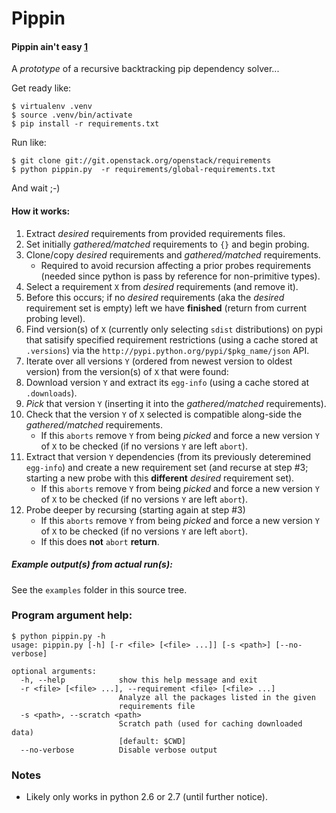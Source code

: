 # Pippin

#### Pippin ain't easy [1]

A *prototype* of a recursive backtracking pip dependency solver...

Get ready like:

```
$ virtualenv .venv
$ source .venv/bin/activate
$ pip install -r requirements.txt
```

Run like:                     

```
$ git clone git://git.openstack.org/openstack/requirements
$ python pippin.py  -r requirements/global-requirements.txt
```

And wait ;-)

#### How it works:

1. Extract *desired* requirements from provided requirements files.
1. Set initially *gathered/matched* requirements to ``{}`` and begin probing.
1. Clone/copy *desired* requirements and *gathered/matched* requirements.
   * Required to avoid recursion affecting a prior probes
     requirements (needed since python is pass by reference for
     non-primitive types).
1. Select a requirement ``X`` from *desired* requirements (and remove it).
 1. Before this occurs; if no *desired* requirements (aka the *desired*
    requirement set is empty) left we have **finished** (return from
    current probing level).
1. Find version(s) of ``X`` (currently only selecting ``sdist``
   distributions) on pypi that satisify specified requirement
   restrictions (using a cache stored at ``.versions``) via
   the ``http://pypi.python.org/pypi/$pkg_name/json`` API.
1. Iterate over all versions ``Y`` (ordered from newest version
   to oldest version) from the version(s) of ``X`` that
   were found:
 1. Download version ``Y`` and extract its ``egg-info`` (using a cache
    stored at ``.downloads``).
 1. *Pick* that version ``Y`` (inserting it into the
    *gathered/matched* requirements).
 1. Check that the version ``Y`` of ``X`` selected is compatible along-side
    the *gathered/matched* requirements.
    * If this ``aborts`` remove ``Y`` from being *picked* and force a
      new version ``Y`` of ``X`` to be checked (if no versions ``Y`` are
      left ``abort``).
 1. Extract that version ``Y`` dependencies (from its previously
    deteremined ``egg-info``) and create a new requirement set (and recurse at
    step #3; starting a new probe with this **different** *desired*
    requirement set).
    * If this ``aborts`` remove ``Y`` from being *picked* and force a new
      version ``Y`` of ``X`` to be checked (if no versions ``Y`` are
      left ``abort``).
 1. Probe deeper by recursing (starting again at step #3)
    * If this ``aborts`` remove ``Y`` from being *picked* and force a new
      version ``Y`` of ``X`` to be checked (if no versions ``Y`` are
      left ``abort``).
    * If this does **not** ``abort`` **return**.

##### Example output(s) from actual run(s):

See the ``examples`` folder in this source tree.

### Program argument help:

```
$ python pippin.py -h
usage: pippin.py [-h] [-r <file> [<file> ...]] [-s <path>] [--no-verbose]

optional arguments:
  -h, --help            show this help message and exit
  -r <file> [<file> ...], --requirement <file> [<file> ...]
                        Analyze all the packages listed in the given
                        requirements file
  -s <path>, --scratch <path>
                        Scratch path (used for caching downloaded data)
                        [default: $CWD]
  --no-verbose          Disable verbose output
```

### Notes

* Likely only works in python 2.6 or 2.7 (until further notice).

[1]: http://www.customink.com/designs/stackpip/qvh0-0015-grtw/

